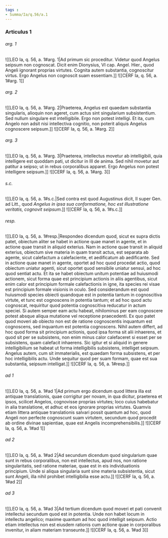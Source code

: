 ```yaml
---
tags : 
- Summa/Ia/q.56/a.1
---
```


### Articulus 1

###### arg. 1
![[LEO Ia, q. 56, a. 1#arg. 1|Ad primum sic proceditur. Videtur quod Angelus seipsum non cognoscat. Dicit enim Dionysius, VI cap. Angel. Hier., quod Angeli ignorant proprias virtutes. Cognita autem substantia, cognoscitur virtus. Ergo Angelus non cognoscit suam essentiam.]]
![[CERF Ia, q. 56, a. 1#arg. 1]]

###### arg. 2
![[LEO Ia, q. 56, a. 1#arg. 2|Praeterea, Angelus est quaedam substantia singularis, alioquin non ageret, cum actus sint singularium subsistentium. Sed nullum singulare est intelligibile. Ergo non potest intelligi. Et ita, cum Angelo non adsit nisi intellectiva cognitio, non poterit aliquis Angelus cognoscere seipsum.]]
![[CERF Ia, q. 56, a. 1#arg. 2]]

###### arg. 3
![[LEO Ia, q. 56, a. 1#arg. 3|Praeterea, intellectus movetur ab intelligibili, quia intelligere est quoddam pati, ut dicitur in III de anima. Sed nihil movetur aut patitur a seipso; ut in rebus corporalibus apparet. Ergo Angelus non potest intelligere seipsum.]]
![[CERF Ia, q. 56, a. 1#arg. 3]]

###### s.c.
![[LEO Ia, q. 56, a. 1#s.c.|Sed contra est quod Augustinus dicit, II super Gen. ad Litt., quod *Angelus in ipsa sua conformatione, hoc est illustratione veritatis, cognovit seipsum*.]]
![[CERF Ia, q. 56, a. 1#s.c.]]

###### resp.
![[LEO Ia, q. 56, a. 1#resp.|Respondeo dicendum quod, sicut ex supra dictis patet, obiectum aliter se habet in actione quae manet in agente, et in actione quae transit in aliquid exterius. Nam in actione quae transit in aliquid exterius, obiectum sive materia in quam transit actus, est separata ab agente, sicut calefactum a calefaciente, et aedificatum ab aedificante. Sed in actione quae manet in agente, oportet ad hoc quod procedat actio, quod obiectum uniatur agenti, sicut oportet quod sensibile uniatur sensui, ad hoc quod sentiat actu. Et ita se habet obiectum unitum potentiae ad huiusmodi actionem, sicut forma quae est principium actionis in aliis agentibus, sicut enim calor est principium formale calefactionis in igne, ita species rei visae est principium formale visionis in oculo. Sed considerandum est quod huiusmodi species obiecti quandoque est in potentia tantum in cognoscitiva virtute, et tunc est cognoscens in potentia tantum; et ad hoc quod actu cognoscat, requiritur quod potentia cognoscitiva reducatur in actum speciei. Si autem semper eam actu habeat, nihilominus per eam cognoscere potest absque aliqua mutatione vel receptione praecedenti. Ex quo patet quod moveri ab obiecto non est de ratione cognoscentis inquantum est cognoscens, sed inquantum est potentia cognoscens. Nihil autem differt, ad hoc quod forma sit principium actionis, quod ipsa forma sit alii inhaerens, et quod sit per se subsistens, non enim minus calor calefaceret si esset per se subsistens, quam calefacit inhaerens. Sic igitur et si aliquid in genere intelligibilium se habeat ut forma intelligibilis subsistens, intelliget seipsum. Angelus autem, cum sit immaterialis, est quaedam forma subsistens, et per hoc intelligibilis actu. Unde sequitur quod per suam formam, quae est sua substantia, seipsum intelligat.]]
![[CERF Ia, q. 56, a. 1#resp.]]

###### ad 1
![[LEO Ia, q. 56, a. 1#ad 1|Ad primum ergo dicendum quod littera illa est antiquae translationis, quae corrigitur per novam, in qua dicitur, praeterea et ipsos, scilicet Angelos, cognovisse proprias virtutes; loco cuius habebatur in alia translatione, et adhuc et eos ignorare proprias virtutes. Quamvis etiam littera antiquae translationis salvari possit quantum ad hoc, quod Angeli non perfecte cognoscunt suam virtutem, secundum quod procedit ab ordine divinae sapientiae, quae est Angelis incomprehensibilis.]]
![[CERF Ia, q. 56, a. 1#ad 1]]

###### ad 2
![[LEO Ia, q. 56, a. 1#ad 2|Ad secundum dicendum quod singularium quae sunt in rebus corporalibus, non est intellectus, apud nos, non ratione singularitatis, sed ratione materiae, quae est in eis individuationis principium. Unde si aliqua singularia sunt sine materia subsistentia, sicut sunt Angeli, illa nihil prohibet intelligibilia esse actu.]]
![[CERF Ia, q. 56, a. 1#ad 2]]

###### ad 3
![[LEO Ia, q. 56, a. 1#ad 3|Ad tertium dicendum quod moveri et pati convenit intellectui secundum quod est in potentia. Unde non habet locum in intellectu angelico; maxime quantum ad hoc quod intelligit seipsum. Actio etiam intellectus non est eiusdem rationis cum actione quae in corporalibus invenitur, in aliam materiam transeunte.]]
![[CERF Ia, q. 56, a. 1#ad 3]]

